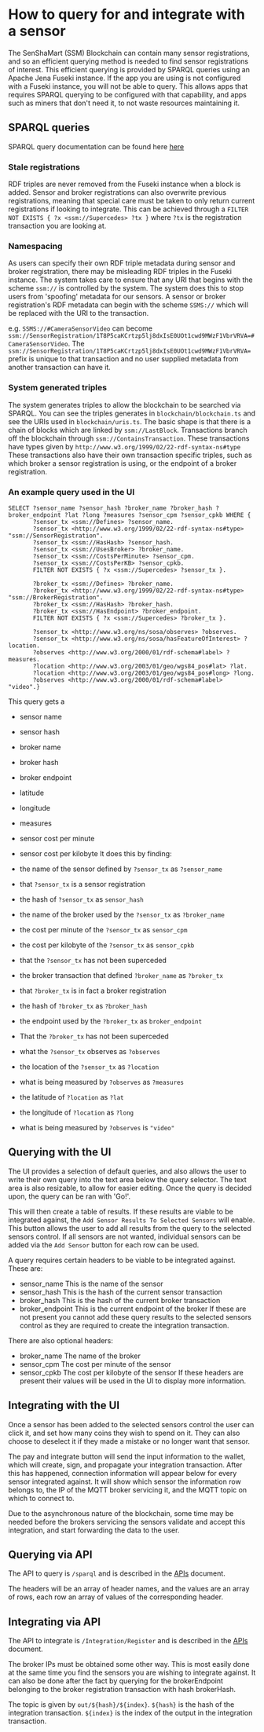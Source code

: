 # How to query for and integrate with a sensor

The SenShaMart (SSM) Blockchain can contain many sensor registrations, and so an efficient querying method is needed to find sensor registrations of interest.
This efficient querying is provided by SPARQL queries using an Apache Jena Fuseki instance.
If the app you are using is not configured with a Fuseki instance, you will not be able to query.
This allows apps that requires SPARQL querying to be configured with that capability, and apps such as miners that don't need it, to not waste resources maintaining it.

## SPARQL queries

SPARQL query documentation can be found here [here](https://www.w3.org/TR/2013/REC-sparql11-overview-20130321/)

### Stale registrations

RDF triples are never removed from the Fuseki instance when a block is added.
Sensor and broker registrations can also overwrite previous registrations, meaning that special care must be taken to only return current registrations if looking to integrate.
This can be achieved through a `FILTER NOT EXISTS { ?x <ssm://Supercedes> ?tx }` where `?tx` is the registration transaction you are looking at.

### Namespacing

As users can specify their own RDF triple metadata during sensor and broker registration, there may be misleading RDF triples in the Fuseki instance.
The system takes care to ensure that any URI that begins with the scheme `ssm://` is controlled by the system.
The system does this to stop users from 'spoofing' metadata for our sensors.
A sensor or broker registration's RDF metadata can begin with the scheme `SSMS://` which will be replaced with the URI to the transaction.

e.g. `SSMS://#CameraSensorVideo` can become `ssm://SensorRegistration/1T8P5caKCrtzp5lj8dxIsE0UOt1cwd9MWzF1VbrVRVA=#CameraSensorVideo`.
The `ssm://SensorRegistration/1T8P5caKCrtzp5lj8dxIsE0UOt1cwd9MWzF1VbrVRVA=` prefix is unique to that transaction and no user supplied metadata from another transaction can have it.

### System generated triples

The system generates triples to allow the blockchain to be searched via SPARQL.
You can see the triples generates in `blockchain/blockchain.ts` and see the URIs used in `blockchain/uris.ts`.
The basic shape is that there is a chain of blocks which are linked by `ssm://LastBlock`.
Transactions branch off the blockchain through `ssm://ContainsTransaction`.
These transactions have types given by `http://www.w3.org/1999/02/22-rdf-syntax-ns#type`
These transactions also have their own transaction specific triples, such as which broker a sensor registration is using, or the endpoint of a broker registration.

### An example query used in the UI

```
SELECT ?sensor_name ?sensor_hash ?broker_name ?broker_hash ?broker_endpoint ?lat ?long ?measures ?sensor_cpm ?sensor_cpkb WHERE {
       ?sensor_tx <ssm://Defines> ?sensor_name.
       ?sensor_tx <http://www.w3.org/1999/02/22-rdf-syntax-ns#type> "ssm://SensorRegistration".
       ?sensor_tx <ssm://HasHash> ?sensor_hash.
       ?sensor_tx <ssm://UsesBroker> ?broker_name.
       ?sensor_tx <ssm://CostsPerMinute> ?sensor_cpm.
       ?sensor_tx <ssm://CostsPerKB> ?sensor_cpkb.
       FILTER NOT EXISTS { ?x <ssm://Supercedes> ?sensor_tx }.
       
       ?broker_tx <ssm://Defines> ?broker_name.
       ?broker_tx <http://www.w3.org/1999/02/22-rdf-syntax-ns#type> "ssm://BrokerRegistration".
       ?broker_tx <ssm://HasHash> ?broker_hash.
       ?broker_tx <ssm://HasEndpoint> ?broker_endpoint.
       FILTER NOT EXISTS { ?x <ssm://Supercedes> ?broker_tx }.
       
       ?sensor_tx <http://www.w3.org/ns/sosa/observes> ?observes.
       ?sensor_tx <http://www.w3.org/ns/sosa/hasFeatureOfInterest> ?location.
       ?observes <http://www.w3.org/2000/01/rdf-schema#label> ?measures.
       ?location <http://www.w3.org/2003/01/geo/wgs84_pos#lat> ?lat.
       ?location <http://www.w3.org/2003/01/geo/wgs84_pos#long> ?long.
       ?observes <http://www.w3.org/2000/01/rdf-schema#label> "video".}
```

This query gets a
- sensor name
- sensor hash
- broker name
- broker hash
- broker endpoint
- latitude
- longitude
- measures
- sensor cost per minute
- sensor cost per kilobyte
It does this by finding:
- the name of the sensor defined by `?sensor_tx` as `?sensor_name`
- that `?sensor_tx` is a sensor registration
- the hash of `?sensor_tx` as `sensor_hash`
- the name of the broker used by the `?sensor_tx` as `?broker_name`
- the cost per minute of the `?sensor_tx` as `sensor_cpm`
- the cost per kilobyte of the `?sensor_tx` as `sensor_cpkb`
- that the `?sensor_tx` has not been superceded

- the broker transaction that defined `?broker_name` as `?broker_tx`
- that `?broker_tx` is in fact a broker registration
- the hash of `?broker_tx` as `?broker_hash`
- the endpoint used by the `?broker_tx` as `broker_endpoint`
- That the `?broker_tx` has not been superceded

- what the `?sensor_tx` observes as `?observes`
- the location of the `?sensor_tx` as `?location`
- what is being measured by `?observes`  as `?measures`
- the latitude of `?location` as `?lat`
- the longitude of `?location` as `?long`
- what is being measured by `?observes` is `"video"`

## Querying with the UI

The UI provides a selection of default queries, and also allows the user to write their own query into the text area below the query selector.
The text area is also resizable, to allow for easier editing.
Once the query is decided upon, the query can be ran with 'Go!'.

This will then create a table of results.
If these results are viable to be integrated against, the `Add Sensor Results To Selected Sensors` will enable.
This button allows the user to add all results from the query to the selected sensors control.
If all sensors are not wanted, individual sensors can be added via the `Add Sensor` button for each row can be used.

A query requires certain headers to be viable to be integrated against.
These are:
- sensor_name
  This is the name of the sensor
- sensor_hash
  This is the hash of the current sensor transaction
- broker_hash
  This is the hash of the current broker transaction
- broker_endpoint
  This is the current endpoint of the broker
If these are not present you cannot add these query results to the selected sensors control as they are required to create the integration transaction.

There are also optional headers:
- broker_name
  The name of the broker
- sensor_cpm
  The cost per minute of the sensor
- sensor_cpkb
  The cost per kilobyte of the sensor
If these headers are present their values will be used in the UI to display more information.

## Integrating with the UI

Once a sensor has been added to the selected sensors control the user can click it, and set how many coins they wish to spend on it.
They can also choose to deselect it if they made a mistake or no longer want that sensor.

The pay and integrate button will send the input information to the wallet, which will create, sign, and propagate your integration transaction.
After this has happened, connection information will appear below for every sensor integrated against.
It will show which sensor the information row belongs to, the IP of the MQTT broker servicing it, and the MQTT topic on which to connect to.

Due to the asynchronous nature of the blockchain, some time may be needed before the brokers servicing the sensors validate and accept this integration, and start forwarding the data to the user.

## Querying via API

The API to query is `/sparql` and is described in the [APIs](./APIs.md) document.

The headers will be an array of header names, and the values are an array of rows, each row an array of values of the corresponding header.

## Integrating via API

The API to integrate is `/Integration/Register` and is described in the [APIs](./APIs.md) document.

The broker IPs must be obtained some other way.
This is most easily done at the same time you find the sensors you are wishing to integrate against.
It can also be done after the fact by querying for the brokerEndpoint belonging to the broker registration transaction with hash brokerHash.

The topic is given by `out/${hash}/${index}`. 
`${hash}` is the hash of the integration transaction. 
`${index}` is the index of the output in the integration transaction.